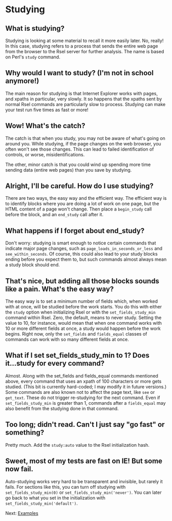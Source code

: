 Studying
========

What is studying?
-----------------
Studying is looking at some material to recall it more easily later.  No,
really!  In this case, studying refers to a process that sends the entire web
page from the browser to the Rsel server for further analysis.  The name is
based on Perl's `study` command.

Why would I want to study?  (I'm not in school anymore!)
--------------------------------------------------------
The main reason for studying is that Internet Explorer works with pages, and
xpaths in particular, very slowly.  It so happens that the xpaths sent by
normal Rsel commands are particularly slow to process.  Studying can make your
test run five times as fast or more!

Wow!  What's the catch?
-----------------------
The catch is that when you study, you may not be aware of what's going on
around you.  While studying, if the page changes on the web browser, you often
won't see those changes.  This can lead to failed identification of controls,
or worse, misidentifications.

The other, minor catch is that you could wind up spending more time sending
data (entire web pages) than you save by studying.

Alright, I'll be careful.  How do I use studying?
-------------------------------------------------
There are two ways, the easy way and the efficient way.  The efficient way is
to identify blocks where you are doing a lot of work on one page, but the HTML
content of a page won't change.  Then place a `begin_study` call before the
block, and an `end_study` call after it.

What happens if I forget about end_study?
-----------------------------------------
Don't worry: studying is smart enough to notice certain commands that indicate
major page changes, such as `page_loads_in_seconds_or_less` and
`see_within_seconds`.  Of course, this could also lead to your study blocks
ending before you expect them to, but such commands almost always mean a study
block should end.

That's nice, but adding all those blocks sounds like a pain.  What's the easy way?
----------------------------------------------------------------------------------
The easy way is to set a minimum number of fields which, when worked with at
once, will be studied before the work starts.  You do this with either the
`study` option when initializing Rsel or with the `set_fields_study_min`
command within Rsel.  Zero, the default, means to never study.  Setting the
value to 10, for instance, would mean that when one command works with 10 or
more different fields at once, a study would happen before the work begins.
Right now, only the `set_fields` and `fields_equal` classes of commands can
work with so many different fields at once.

What if I set set_fields_study_min to 1?  Does it...study for every command?
----------------------------------------------------------------------------
Almost.  Along with the set_fields and fields_equal commands mentioned above,
every command that uses an xpath of 100 characters or more gets studied.  (This
bit is currently hard-coded; I may modify it in future versions.)  Some
commands are also known not to affect the page text, like `see` or `get_text`.
These do not trigger re-studying for the next command.  Even if
`set_fields_study_min` is greater than 1, commands after a `fields_equal` may
also benefit from the studying done in that command.

Too long; didn't read.  Can't I just say "go fast" or something?
----------------------------------------------------------------
Pretty much.  Add the `study:auto` value to the Rsel initialization hash.

Sweet, most of my tests are fast on IE!  But some now fail.
-----------------------------------------------------------
Auto-studying works very hard to be transparent and invisible, but rarely it
fails.  For sections like this, you can turn off studying with
`set_fields_study_min(0)` or `set_fields_study_min('never')`.  You can later go
back to what you set in the initialization with
`set_fields_study_min('default')`.

Next: [Examples](examples.md)
